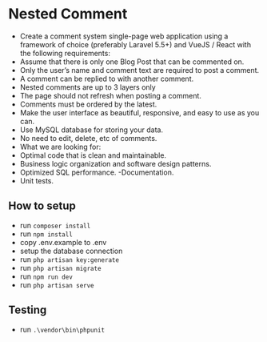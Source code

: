 # Nested Comment

- Create a comment system single-page web application using a framework of choice (preferably Laravel 5.5+) and VueJS / React with the following requirements:
- Assume that there is only one Blog Post that can be commented on.
- Only the user’s name and comment text are required to post a comment.
- A comment can be replied to with another comment.
- Nested comments are up to 3 layers only
- The page should not refresh when posting a comment.
- Comments must be ordered by the latest.
- Make the user interface as beautiful, responsive, and easy to use as you can.
- Use MySQL database for storing your data.
- No need to edit, delete, etc of comments.
- What we are looking for:
- Optimal code that is clean and maintainable.
- Business logic organization and software design patterns.
- Optimized SQL performance.
-Documentation.
- Unit tests.

## How to setup

- run ```composer install```
- run ```npm install```
- copy .env.example to .env 
- setup the database connection
- run ```php artisan key:generate```
- run ```php artisan migrate```
- run ```npm run dev```
- run ```php artisan serve```


## Testing
- run ```.\vendor\bin\phpunit```
